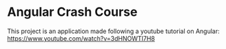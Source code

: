 # Angular Crash Course

This project is an application made following a youtube tutorial on Angular: 
https://www.youtube.com/watch?v=3dHNOWTI7H8

